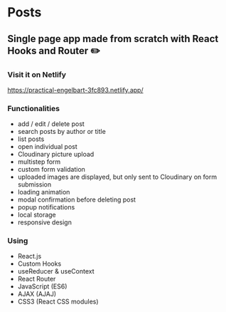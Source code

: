 # Posts

## Single page app made from scratch with React Hooks and Router :pencil2:

### Visit it on Netlify

https://practical-engelbart-3fc893.netlify.app/

### Functionalities
* add / edit / delete post
* search posts by author or title
* list posts
* open individual post
* Cloudinary picture upload
* multistep form
* custom form validation
* uploaded images are displayed, but only sent to Cloudinary on form submission
* loading animation
* modal confirmation before deleting post
* popup notifications
* local storage
* responsive design

### Using
* React.js
* Custom Hooks
* useReducer & useContext
* React Router
* JavaScript (ES6)
* AJAX (AJAJ)
* CSS3 (React CSS modules)